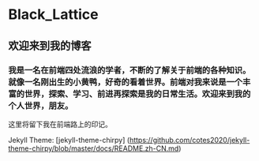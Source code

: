 # Black_Lattice

## 欢迎来到我的博客

### 我是一名在前端四处流浪的学者，不断的了解关于前端的各种知识。就像一名刚出生的小黄鸭，好奇的看着世界。前端对我来说是一个丰富的世界，探索、学习、前进再探索是我的日常生活。欢迎来到我的个人世界，朋友。

这里将留下我在前端路上的印记。


 Jekyll Theme: [jekyll-theme-chirpy] (https://github.com/cotes2020/jekyll-theme-chirpy/blob/master/docs/README.zh-CN.md)
